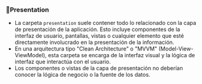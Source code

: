 ### 🎨Presentation
   - La carpeta `presentation` suele contener todo lo relacionado con la capa de presentación de la aplicación. Esto incluye componentes de la interfaz de usuario, pantallas, vistas o cualquier elemento que esté directamente involucrado en la presentación de la información.
   - En una arquitectura tipo "Clean Architecture" o "MVVM" (Model-View-ViewModel), esta carpeta se encarga de la interfaz visual y la lógica de interfaz que interactúa con el usuario.
   - Los componentes o vistas de la capa de presentación no deberían conocer la lógica de negocio o la fuente de los datos.